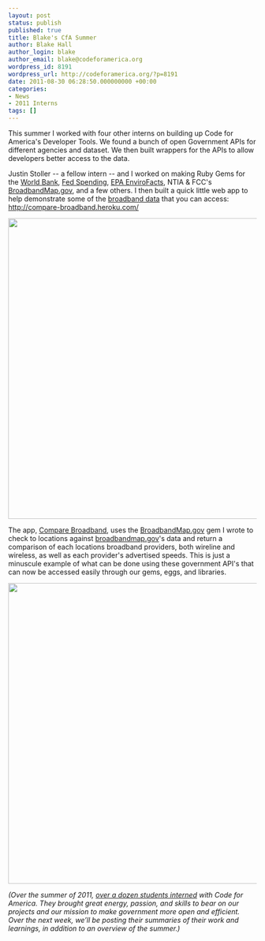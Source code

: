 ```yaml
---
layout: post
status: publish
published: true
title: Blake's CfA Summer
author: Blake Hall
author_login: blake
author_email: blake@codeforamerica.org
wordpress_id: 8191
wordpress_url: http://codeforamerica.org/?p=8191
date: 2011-08-30 06:28:50.000000000 +00:00
categories:
- News
- 2011 Interns
tags: []
---
```

This summer I worked with four other interns on building up Code for America's Developer Tools. We found a bunch of open Government APIs for different agencies and dataset. We then built wrappers for the APIs to allow developers better access to the data. 

Justin Stoller -- a fellow intern -- and I worked on making Ruby Gems for the <a href="https://github.com/codeforamerica/world_bank_ruby">World Bank</a>, <a href="https://github.com/codeforamerica/fed_spending_ruby">Fed Spending</a>, <a href="https://github.com/codeforamerica/epa_python">EPA EnviroFacts</a>, NTIA & FCC's <a href="http://broadbandmap.gov/" target="_blank">BroadbandMap.gov</a>, and a few others. I then built a quick little web app to help demonstrate some of the <a href="https://github.com/codeforamerica/broadband_map_ruby">broadband data</a> that you can access: <a href="http://compare-broadband.heroku.com/">http://compare-broadband.heroku.com/</a>

<a href="http://compare-broadband.heroku.com/"><img src="http://codeforamerica.org/wp-content/uploads/2011/08/wireless.png" alt="" title="wireless" width="610px" class="aligncenter size-full wp-image-8192" /></a>

The app, <a href="http://compare-broadband.heroku.com/">Compare Broadband</a>, uses the <a href="http://broadbandmap.gov/" target="_blank">BroadbandMap.gov</a> gem I wrote to check to locations against <a href="http://broadbandmap.gov/" target="_blank">broadbandmap.gov</a>'s data and return a comparison of each locations broadband providers, both wireline and wireless, as well as each provider's advertised speeds. This is just a minuscule example of what can be done using these government API's that can now be accessed easily through our gems, eggs, and libraries.

<a href="http://compare-broadband.heroku.com/"><img src="http://codeforamerica.org/wp-content/uploads/2011/08/broadband-1024x279.png" alt="" title="broadband" width="610px" class="aligncenter size-large wp-image-8193" /></a>

<em>(Over the summer of 2011, <a href="http://codeforamerica.org/2011/06/15/meet-the-2011-cfa-interns/">over a dozen students interned</a> with Code for America. They brought great energy, passion, and skills to bear on our projects and our mission to make government more open and efficient. Over the next week, we’ll be posting their summaries of their work and learnings, in addition to an overview of the summer.)</em>
